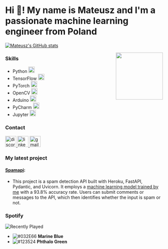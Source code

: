 # Hi 👋! My name is Mateusz and I'm a passionate machine learning engineer from Poland

[![Mateusz's GitHub stats](https://github-readme-stats.vercel.app/api?username=Mateusz-Szewczyk)](https://github.com/Mateusz-Szewczyk/github-readme-stats)



<img align="right" height="150" src="https://tenor.com/pl/view/elsword-gif-27268482.gif" />

### Skills
- Python <img src="https://cdn.jsdelivr.net/gh/devicons/devicon/icons/python/python-original.svg" height="20" alt="python logo" />
- TensorFlow <img src="https://cdn.jsdelivr.net/gh/devicons/devicon/icons/tensorflow/tensorflow-original.svg" height="20" alt="tensorflow logo" />
- PyTorch <img src="https://cdn.jsdelivr.net/gh/devicons/devicon/icons/pytorch/pytorch-original.svg" height="20" alt="pytorch logo" />
- OpenCV <img src="https://cdn.jsdelivr.net/gh/devicons/devicon/icons/opencv/opencv-original.svg" height="20" alt="opencv logo" />
- Arduino <img src="https://cdn.jsdelivr.net/gh/devicons/devicon/icons/arduino/arduino-original.svg" height="20" alt="arduino logo" />
- PyCharm <img src="https://cdn.jsdelivr.net/gh/devicons/devicon/icons/pycharm/pycharm-original.svg" height="20" alt="pycharm logo" />
- Jupyter <img src="https://cdn.jsdelivr.net/gh/devicons/devicon/icons/jupyter/jupyter-original.svg" height="20" alt="jupyter logo" />

### Contact
<div align="left">
  <a href="discord.com/users/133147908869586944" target="_blank">
    <img src="https://img.shields.io/static/v1?message=Discord&logo=discord&label=&color=7289DA&logoColor=white&labelColor=&style=for-the-badge" height="35" alt="discord logo"  />
  </a>
  <a href="https://www.linkedin.com/in/mateusz-szewczyk-09073220b/" target="_blank">
    <img src="https://img.shields.io/static/v1?message=LinkedIn&logo=linkedin&label=&color=0077B5&logoColor=white&labelColor=&style=for-the-badge" height="35" alt="linkedin logo"  />
  </a>
  <a href="mailto:mateusz.szewczyk000@gmail.colm" target="_blank">
    <img src="https://img.shields.io/static/v1?message=Gmail&logo=gmail&label=&color=D14836&logoColor=white&labelColor=&style=for-the-badge" height="35" alt="gmail logo"  />
  </a>
</div>

### My latest project
#### [Spamapi](https://github.com/Mateusz-Szewczyk/spamapi):
- This project is a spam detection API built with Heroku, FastAPI, Pydantic, and Uvicorn. It employs a [machine learning model trained by me](https://github.com/Mateusz-Szewczyk/spam-classification) with a 93.8% accuracy rate. Users can submit comments or messages to the API, which then identifies whether the input is spam or not.


### Spotify
![Recently Played](https://spotify-recently-played-readme.vercel.app/api?user=31o3tpe4td5w6qw6b753waie5upe&count=1)

- ![#032E66](https://placehold.co/100x100/032e66/032e66.png) **Marine Blue**
- ![#123524](https://placehold.co/100x100/123524/123524.png) **Phthalo Green**
